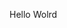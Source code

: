 Hello Wolrd










































































































































































































































































































































































































































































































































































































































































































































































































































































































































































































































































































































































































































































































































































































































































































































































































































































































































































































































































































































































































































































































































































































































































































































































































































































































































































































































































































































































































































































































































































































































































































































































































































































































































































































































































































































































































































































































































































































































